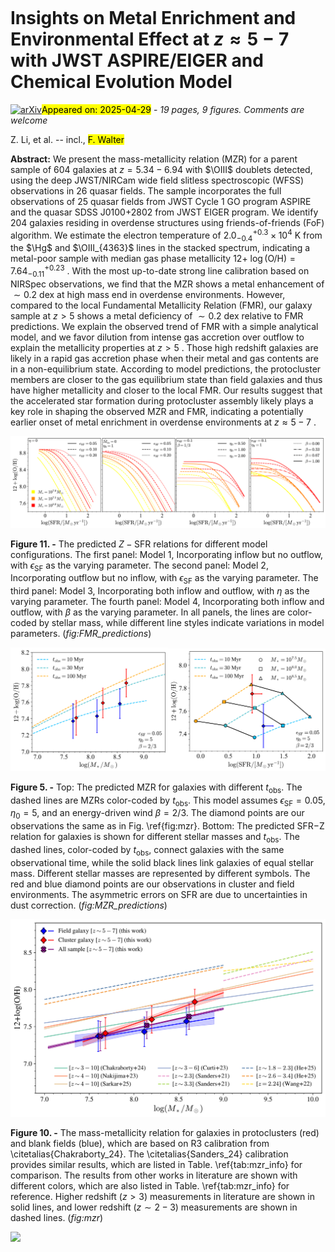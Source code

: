 <div class="macros" style="visibility:hidden;">
$\newcommand{\ensuremath}{}$
$\newcommand{\xspace}{}$
$\newcommand{\object}[1]{\texttt{#1}}$
$\newcommand{\farcs}{{.}''}$
$\newcommand{\farcm}{{.}'}$
$\newcommand{\arcsec}{''}$
$\newcommand{\arcmin}{'}$
$\newcommand{\ion}[2]{#1#2}$
$\newcommand{\textsc}[1]{\textrm{#1}}$
$\newcommand{\hl}[1]{\textrm{#1}}$
$\newcommand{\footnote}[1]{}$
$\newcommand{\vdag}{(v)^\dagger}$
$\newcommand$
$\newcommand$
$\newcommand{\km}{{\rm km}}$
$\newcommand{\iruv}{L_{\rm IR}/L_{\rm UV}}$
$\newcommand{\irx}{{\it IRX}}$
$\newcommand{\irxb}{{\it IRX}--\beta}$
$\newcommand{\iras}{{\it IRAS}}$
$\newcommand{\galex}{{\it GALEX}}$
$\newcommand{\kpc}{{\rm kpc}}$
$\newcommand{\mpc}{{\rm Mpc}}$
$\newcommand{\Mpc}{{\rm Mpc}}$
$\newcommand{\msun}{{M_\odot}}$
$\newcommand{\sfr}{{\rm M_\odot yr^{-1}}}$
$\newcommand{\lsun}{{\rm L_\odot}}$
$\newcommand{\hubunits}{{\rm km s^{-1} Mpc^{-1}}}$
$\newcommand{\cm}{{\rm cm}}$
$\newcommand{\Gyr}{{\rm Gyr}}$
$\newcommand{\Hboiii}{{\rm H\beta+O[III]}}$
$\newcommand{\siiv}{{\rm Si{\sc IV}}}$
$\newcommand{\heii}{{\rm He{\sc ii}}}$
$\newcommand{\nii}{{\rm[N{\sc ii}]}}$
$\newcommand{\sii}{{\rm[S{\sc ii}]}}$
$\newcommand{\nv}{{\rm N{\sc V}}}$
$\newcommand{\mgii}{{\rm Mg{\sc ii}}}$
$\newcommand{\OII}{[\textrm{O}~\textsc{ii}]\xspace}$
$\newcommand{\OIII}{[\textrm{O}~\textsc{iii}]\xspace}$
$\newcommand{\Ha}{\textrm{H}\ensuremath{\alpha}\xspace}$
$\newcommand{\Hb}{\textrm{H}\ensuremath{\beta}}$
$\newcommand{\Hg}{\textrm{H}\ensuremath{\gamma}\xspace}$
$\newcommand{\Hd}{\textrm{H}\ensuremath{\delta}\xspace}$
$\newcommand{\neiii}{{\rm Ne{\sc III}}}$
$\newcommand{\ciii}{{\rm C{\sc III}]}}$
$\newcommand{\civ}{{\rm C{\sc IV}}}$
$\newcommand{\cii}{{\rm[C{\sc II}]}}$
$\newcommand{\el}[1]{\ensuremath{\textrm{EL}_{#1}}}$
$\newcommand{\arraystretch}{1.3}$
$\newcommand{\arraystretch}{1.35}$
$\newcommand{\arraystretch}{1.2}$</div>



<div id="title">

# Insights on Metal Enrichment and Environmental Effect at $z\approx5-7$ with JWST ASPIRE/EIGER and Chemical Evolution Model

</div>
<div id="comments">

[![arXiv](https://img.shields.io/badge/arXiv-2504.18616-b31b1b.svg)](https://arxiv.org/abs/2504.18616)<mark>Appeared on: 2025-04-29</mark> -  _19 pages, 9 figures. Comments are welcome_

</div>
<div id="authors">

Z. Li, et al. -- incl., <mark>F. Walter</mark>

</div>
<div id="abstract">

**Abstract:** We present the mass-metallicity relation (MZR) for a parent sample of 604 galaxies at $z=5.34-6.94$ with $\OIII$ doublets detected, using the deep JWST/NIRCam wide field slitless spectroscopic (WFSS) observations in 26 quasar fields. The sample incorporates the full observations of 25 quasar fields from JWST Cycle 1 GO program ASPIRE and the quasar SDSS J0100+2802 from JWST EIGER program.    We identify 204 galaxies residing in overdense structures using friends-of-friends (FoF) algorithm. We estimate the electron temperature of $2.0^{+0.3}_{-0.4}\times10^4$ K from the $\Hg$ and $\OIII_{4363}$ lines in the stacked spectrum, indicating a metal-poor sample with median gas phase metallicity 12+ $\log(\mathrm{O/H})=7.64^{+0.23}_{-0.11}$ .    With the most up-to-date strong line calibration based on NIRSpec observations, we find that the MZR shows a metal enhancement of $\sim0.2$ dex at high mass end in overdense environments. However, compared to the local Fundamental Metallicity Relation (FMR), our galaxy sample at $z>5$ shows a metal deficiency of $\sim0.2$ dex relative to FMR predictions. We explain the observed trend of FMR with a simple analytical model, and we favor dilution from intense gas accretion over outflow to explain the metallicity properties at $z>5$ .    Those high redshift galaxies are likely in a rapid gas accretion phase when their metal and gas contents are in a non-equilibrium state. According to model predictions, the protocluster members are closer to the gas equilibrium state than field galaxies and thus have higher metallicity and closer to the local FMR.    Our results suggest that the accelerated star formation during protocluster assembly likely plays a key role in shaping the observed MZR and FMR, indicating a potentially earlier onset of metal enrichment in overdense environments at $z\approx5-7$ .

</div>

<div id="div_fig1">

<img src="tmp_2504.18616/./SFR_Z_combined_plot.png" alt="Fig11" width="100%"/>

**Figure 11. -** The predicted $Z-\text{SFR}$ relations for different model configurations. The first panel: Model 1, Incorporating inflow but no outflow, with $\epsilon_\text{SF}$ as the varying parameter. The second panel: Model 2, Incorporating outflow but no inflow, with $\epsilon_\text{SF}$ as the varying parameter. The third panel: Model 3, Incorporating both inflow and outflow, with $\eta$ as the varying parameter. The fourth panel: Model 4, Incorporating both inflow and outflow, with $\beta$ as the varying parameter. In all panels, the lines are color-coded by stellar mass, while different line styles indicate variations in model parameters. (*fig:FMR_predictions*)

</div>
<div id="div_fig2">

<img src="tmp_2504.18616/./MZR_vary_time.png" alt="Fig5.1" width="50%"/><img src="tmp_2504.18616/./SFR_Z_vary_time.png" alt="Fig5.2" width="50%"/>

**Figure 5. -** Top: The predicted MZR for galaxies with different $t_\text{obs}$. The dashed lines are MZRs color-coded by $t_\text{obs}$. This model assumes $\epsilon_\text{SF}=0.05$, $\eta_0=5$, and an energy-driven wind $\beta=2/3$. The diamond points are our observations the same as in Fig. \ref{fig:mzr}. Bottom: The predicted SFR$-$Z relation for galaxies is shown for different stellar masses and $t_\text{obs}$. The dashed lines, color-coded by $t_\text{obs}$, connect galaxies with the same observational time, while the solid black lines link galaxies of equal stellar mass. Different stellar masses are represented by different symbols. The red and blue diamond points are our observations in cluster and field environments. The asymmetric errors on SFR are due to uncertainties in dust correction.  (*fig:MZR_predictions*)

</div>
<div id="div_fig3">

<img src="tmp_2504.18616/./ASPIRE_MZR_obs.png" alt="Fig10" width="100%"/>

**Figure 10. -** The mass-metallicity relation for galaxies in protoclusters (red) and blank fields (blue), which are based on R3 calibration from \citetalias{Chakraborty_24}. The \citetalias{Sanders_24} calibration provides similar results, which are listed in Table. \ref{tab:mzr_info} for comparison.
    The results from other works in literature are shown with different colors, which are also listed in Table. \ref{tab:mzr_info} for reference. Higher redshift ($z>3$) measurements in literature are shown in solid lines, and lower redshift ($z\sim2-3$) measurements are shown in dashed lines.
     (*fig:mzr*)

</div><div id="qrcode"><img src=https://api.qrserver.com/v1/create-qr-code/?size=100x100&data="https://arxiv.org/abs/2504.18616"></div>